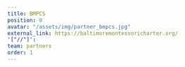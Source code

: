 ```yaml
---
title: BMPCS
position: 0
avatar: "/assets/img/partner_bmpcs.jpg"
external_link: https://baltimoremontessoricharter.org/
'["//"]': 
team: partners
order: 1
---
```


